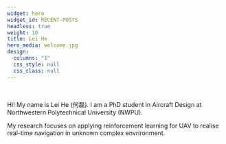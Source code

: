 ```yaml
---
widget: hero
widget_id: RECENT-POSTS
headless: true
weight: 10
title: Lei He
hero_media: welcome.jpg
design:
  columns: "1"
  css_style: null
  css_class: null
---
```

<br>

Hi! My name is Lei He (何磊). I am a PhD student in Aircraft Design at Northwestern Polytechnical University (NWPU).



My research focuses on applying reinforcement learning for UAV to realise real-time navigation in unknown complex envrironment.